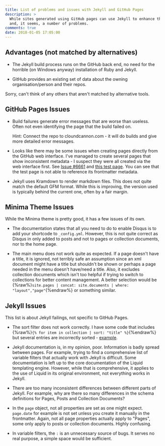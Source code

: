 ```yaml
---
title: List of problems and issues with Jekyll and GitHub Pages
description: >
  While sites generated using GitHub pages can use Jekyll to enhance them, there are some limitations
  and, it seems, a number of problems.
comments: true
date: 2018-01-05 17:05:00
---
```


## Advantages (not matched by alternatives)

* The Jekyll build process runs on the GitHub back end, no need for the horrible (on Windows anyway) installation of Ruby and Jekyll.

* GitHub provides an existing set of data about the owning organisation/person and their repos.

Sorry, can't think of any others that aren't matched by alternative tools.

## GitHub Pages Issues

* Build failures generate error messages that are worse than useless. Often not even identifying the page that the build failed on.

  Hint: Connect the repo to cloundcannon.com - it will do builds and give more detailed error messages.

* Looks like there may be some issues when creating pages directly from the GitHub web interface. I've managed to create several pages that show inconsistent metadata - I suspect they were all created via the web interface first. See [Issue #6661](https://github.com/jekyll/jekyll/issues/6661) and [this test page](https://totallyinformation.github.io/github-pages/test). You can see that the test page is not able to reference its frontmatter metadata.

* Jekyll uses Kramdown to render markdown files. This does not quite match the default GFM format. While this is improving, the version used is typically behind the current one, often by a fair margin.

## Minima Theme Issues

While the Minima theme is pretty good, it has a few issues of its own.

* The documentation states that all you need to do to enable Disqus is to add your shortcode to `_config.yml`. However, this is not quite correct as Disqus in only added to posts and not to pages or collection documents, nor to the home page.

* The main menu does not work quite as expected. If a page doesn't have a title, it is ignored, not terribly safe an assumption since an xml document might have a title but shouldn't be shown or perhaps a page needed in the menu doesn't have/need a title. Also, it excludes collection documents which isn't too helpful if trying to switch to collections for better content management. A better selection would be {%raw%}`site.pages | concat: site.documents | where: "layout","page"`{%endraw%} or something similar.

## Jekyll Issues

This list is about Jekyll failings, not specific to GitHub Pages.

* The sort filter does not work correctly. I have some code that includes {%raw%}`{% for item in collection | sort: "title" %}`{%endraw%} but several entries are incorrectly sorted - [example](/github-pages/).

* Jekyll documentation is, in my opinion, poor. Information is badly spread between pages. For example, trying to find a comprehensive list of variable filters that actually work with Jekyll is difficult. Some documentation is left up to the core documentation of the Liquid templating engine. However, while that is comprehensive, it applies to the use of Liquid in its original environment, not everything works in Jekyll.

* There are too many inconsistent differences between different parts of Jekyll. For example, why are there so many differences in the schema definitions for Pages, Posts and Collection Documents?

* In the `page` object, not all properties are set as one might expect. `page.date` for example is not set unless you create it manually in the frontmatter. Again, not all page properties actually apply to "Pages", some only apply to posts or collection documents. Highly confusing.

* In variable filters, the `:` is an unnecessary source of bugs. It serves no real purpose, a simple space would be sufficient.

